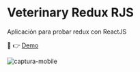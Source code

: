# Veterinary Redux RJS

Aplicación para probar redux con ReactJS

👀 👉 [Demo](https://veterinary-redux-rjs.netlify.com/)

![captura-mobile](https://i.ibb.co/TkkW64M/veterinary-redux-rjs-01.png)

